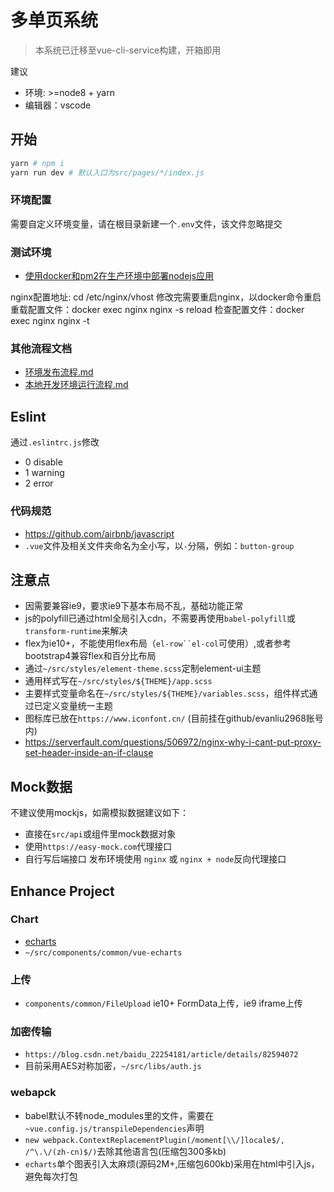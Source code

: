 # 多单页系统

> 本系统已迁移至vue-cli-service构建，开箱即用

建议
- 环境: >=node8 + yarn
- 编辑器：vscode

## 开始
```bash
yarn # npm i
yarn run dev # 默认入口为src/pages/*/index.js
```

### 环境配置

需要自定义环境变量，请在根目录新建一个`.env`文件，该文件忽略提交

### 测试环境
- [使用docker和pm2在生产环境中部署nodejs应用](https://www.jianshu.com/p/bb9f88c1c032?utm_campaign)

nginx配置地址: cd /etc/nginx/vhost
修改完需要重启nginx，以docker命令重启
重载配置文件：docker exec nginx nginx -s reload
检查配置文件：docker exec nginx nginx -t

### 其他流程文档
- [环境发布流程.md](./docs/RELEASE.md)
- [本地开发环境运行流程.md](./docs/DEVELOP.md)

## Eslint
通过`.eslintrc.js`修改
- 0 disable
- 1 warning
- 2 error

### 代码规范
- https://github.com/airbnb/javascript
- `.vue`文件及相关文件夹命名为全小写，以`-`分隔，例如：`button-group`

## 注意点
- 因需要兼容ie9，要求ie9下基本布局不乱，基础功能正常
- js的polyfill已通过html全局引入cdn，不需要再使用`babel-polyfill`或`transform-runtime`来解决
- flex为ie10+，不能使用flex布局（`el-row``el-col`可使用）,或者参考bootstrap4兼容flex和百分比布局
- 通过`~/src/styles/element-theme.scss`定制element-ui主题
- 通用样式写在`~/src/styles/${THEME}/app.scss`
- 主要样式变量命名在`~/src/styles/${THEME}/variables.scss`，组件样式通过已定义变量统一主题
- 图标库已放在`https://www.iconfont.cn/` (目前挂在github/evanliu2968账号内)
- https://serverfault.com/questions/506972/nginx-why-i-cant-put-proxy-set-header-inside-an-if-clause

## Mock数据
不建议使用mockjs，如需模拟数据建议如下：
- 直接在`src/api`或组件里mock数据对象
- 使用`https://easy-mock.com`代理接口
- 自行写后端接口
发布环境使用 `nginx` 或 `nginx + node`反向代理接口

## Enhance Project

### Chart
- [echarts](https://echarts.baidu.com/examples/)
- `~/src/components/common/vue-echarts`

### 上传
- `components/common/FileUpload` ie10+ FormData上传，ie9 iframe上传

### 加密传输
- `https://blog.csdn.net/baidu_22254181/article/details/82594072`
- 目前采用AES对称加密，`~/src/libs/auth.js`

### webapck

- babel默认不转node_modules里的文件，需要在`~vue.config.js/transpileDependencies`声明
- `new webpack.ContextReplacementPlugin(/moment[\\/]locale$/, /^\.\/(zh-cn)$/)`去除其他语言包(压缩包300多kb)
- `echarts`单个图表引入太麻烦(源码2M+,压缩包600kb)采用在html中引入js，避免每次打包
